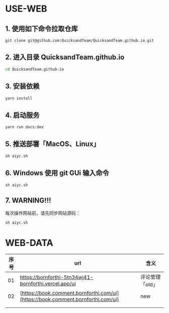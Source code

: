 # USE-WEB

## 1. 使用如下命令拉取仓库

```git
git clone git@github.com:QuicksandTeam/QuicksandTeam.github.io.git
```

## 2. 进入目录 QuicksandTeam.github.io

```cmd
cd QuicksandTeam.github.io
```

## 3. 安装依赖

```cmd
yarn install
```

## 4. 启动服务

```cmd
yarn run docs:dev
```

## 5. 推送部署「MacOS、Linux」

```cmd
sh aiyc.sh
```

## 6. Windows 使用 git GUi 输入命令

```git
sh aiyc.sh
```

## 7. WARNING!!!

每次操作网站前，请先同步网站源码：

```
sh aiyc.sh
```





# WEB-DATA

| 序号 | url                                                          | 含义            |
| ---- | ------------------------------------------------------------ | --------------- |
| 01   | https://bornforthi-5tn34wj41-bornforthi.vercel.app/ui        | 评论管理「old」 |
| 02   | [https://book.comment.bornforthi.com/ui](https://book.comment.bornforthi.com/ui) | new             |
|      |                                                              |                 |
|      |                                                              |                 |

